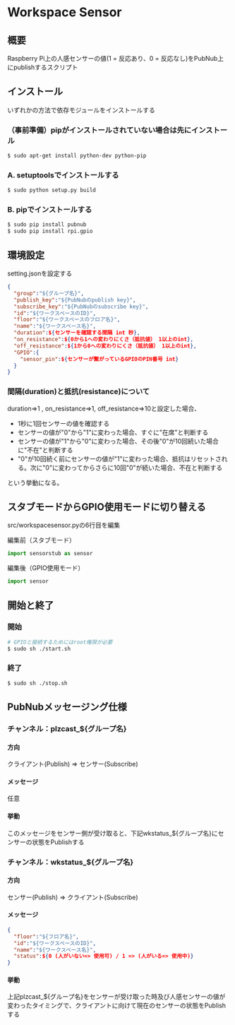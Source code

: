 # Workspace Sensor
## 概要

Raspberry Pi上の人感センサーの値(1 = 反応あり、0 = 反応なし)をPubNub上にpublishするスクリプト

## インストール
いずれかの方法で依存モジュールをインストールする

### （事前準備）pipがインストールされていない場合は先にインストール
```bash
$ sudo apt-get install python-dev python-pip
```

### A. setuptoolsでインストールする
```bash
$ sudo python setup.py build
```

### B. pipでインストールする

```bash
$ sudo pip install pubnub
$ sudo pip install rpi.gpio
```

## 環境設定

setting.jsonを設定する
```json
{
  "group":"${グループ名}",
  "publish_key":"${PubNubのpublish key}",
  "subscribe_key":"${PubNubのsubscribe key}",
  "id":"${ワークスペースのID}",
  "floor":"${ワークスペースのフロア名}",
  "name":"${ワークスペース名}",
  "duration":${センサーを確認する間隔 int 秒},
  "on_resistance":${0から1への変わりにくさ（抵抗値） 1以上のint},
  "off_resistance":${1から0への変わりにくさ（抵抗値） 1以上のint},
  "GPIO":{
    "sensor_pin":${センサーが繋がっているGPIOのPIN番号 int}
  }
}
```

### 間隔(duration)と抵抗(resistance)について
duration=>1 , on_resistance=>1, off_resistance=>10と設定した場合、

* 1秒に1回センサーの値を確認する
* センサーの値が"0"から"1"に変わった場合、すぐに"在席"と判断する
* センサーの値が"1"から"0"に変わった場合、その後"0"が10回続いた場合に"不在"と判断する
* "0"が10回続く前にセンサーの値が"1"に変わった場合、抵抗はリセットされる。次に"0"に変わってからさらに10回"0"が続いた場合、不在と判断する

という挙動になる。

## スタブモードからGPIO使用モードに切り替える

src/workspacesensor.pyの6行目を編集

編集前（スタブモード）
```python
import sensorstub as sensor
```
編集後（GPIO使用モード）
```python
import sensor
```

## 開始と終了

### 開始

```bash
# GPIOと接続するためにはroot権限が必要
$ sudo sh ./start.sh
```
### 終了

```bash
$ sudo sh ./stop.sh
```

## PubNubメッセージング仕様

### チャンネル：plzcast_${グループ名}
#### 方向
クライアント(Publish) => センサー(Subscribe)

#### メッセージ
任意

#### 挙動
このメッセージをセンサー側が受け取ると、下記wkstatus_${グループ名}にセンサーの状態をPublishする

### チャンネル：wkstatus_${グループ名}
#### 方向
センサー(Publish) => クライアント(Subscribe)

#### メッセージ

```json
{
  "floor":"${フロア名}",
  "id":"${ワークスペースのID}",
  "name":"${ワークスペース名}",
  "status":${0 (人がいない=> 使用可) / 1 => (人がいる=> 使用中)}
}
```

#### 挙動

上記plzcast_${グループ名}をセンサーが受け取った時及び人感センサーの値が変わったタイミングで、クライアントに向けて現在のセンサーの状態をPublishする
